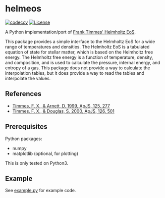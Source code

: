 # helmeos

[![codecov](https://codecov.io/github/msbc/helmeos/graph/badge.svg?token=9C1XFJO2SQ)](https://codecov.io/github/msbc/helmeos)
[![License](https://img.shields.io/badge/License-MIT-blue.svg)](https://opensource.org/license/mit)

A Python implementation/port of [Frank Timmes' Helmholtz EoS](http://cococubed.com/code_pages/eos.shtml).

This package provides a simple interface to the Helmholtz EoS for a wide range of temperatures and densities. The Helmholtz EoS is a tabulated equation of state for stellar matter, which is based on the Helmholtz free energy. The Helmholtz free energy is a function of temperature, density, and composition, and is used to calculate the pressure, internal energy, and entropy of a gas. This package does not provide a way to calculate the interpolation tables, but it does provide a way to read the tables and interpolate the values.

## References

- [Timmes, F. X., & Arnett, D. 1999, ApJS, 125, 277](https://ui.adsabs.harvard.edu/abs/1999ApJS..125..277T/abstract)
- [Timmes, F. X., & Douglas, S. 2000, ApJS, 126, 501](https://ui.adsabs.harvard.edu/abs/2000ApJS..126..501T/abstract)

## Prerequisites

Python packages:

- numpy
- matplotlib (optional, for plotting)

This is only tested on Python3.

## Example

See [example.py](helmeos/example.py) for example code.
